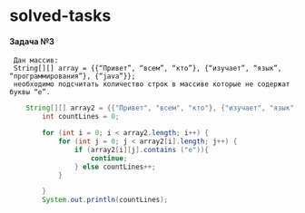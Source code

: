 # solved-tasks
#### Задача №3
     
     Дан массив:
     String[][] array = {{“Привет”, “всем”, “кто”}, {“изучает”, “язык”, “программирования”}, {“java”}};
     необходимо подсчитать количество строк в массиве которые не содержат буквы “е”.

```java
    String[][] array2 = {{"Привет", "всем", "кто"}, {"изучает", "язык", "программирования"}, {"java"}};
        int countLines = 0;

        for (int i = 0; i < array2.length; i++) {
            for (int j = 0; j < array2[i].length; j++) {
                if (array2[i][j].contains ("е")){
                    continue;
                } else countLines++;
            }

        }
        System.out.println(countLines);
```
